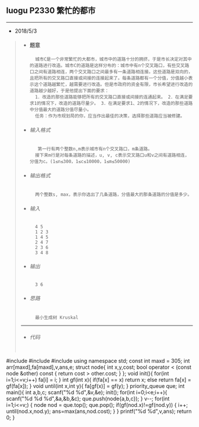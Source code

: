 ## luogu P2330 繁忙的都市
---  

* 2018/5/3
>		
> *   #### 题意  
>			城市C是一个非常繁忙的大都市，城市中的道路十分的拥挤，于是市长决定对其中的道路进行改造。城市C的道路是这样分布的：城市中有n个交叉路口，有些交叉路口之间有道路相连，两个交叉路口之间最多有一条道路相连接。这些道路是双向的，且把所有的交叉路口直接或间接的连接起来了。每条道路都有一个分值，分值越小表示这个道路越繁忙，越需要进行改造。但是市政府的资金有限，市长希望进行改造的道路越少越好，于是他提出下面的要求：
>			1．改造的那些道路能够把所有的交叉路口直接或间接的连通起来。 2．在满足要求1的情况下，改造的道路尽量少。 3．在满足要求1、2的情况下，改造的那些道路中分值最大的道路分值尽量小。
>			任务：作为市规划局的你，应当作出最佳的决策，选择那些道路应当被修建。
> 
> *   ###### 输入格式
>       	 第一行有两个整数n,m表示城市有n个交叉路口，m条道路。
>			接下来m行是对每条道路的描述，u, v, c表示交叉路口u和v之间有道路相连，分值为c。(1≤n≤300，1≤c≤10000，1≤m≤50000)
> *   ######  输出格式
>			两个整数s, max，表示你选出了几条道路，分值最大的那条道路的分值是多少。
>
> *	  ######  输入
>			4 5
>			1 2 3
>			1 4 5
>			2 4 7
>			2 3 6
>			3 4 8
>        
> *   ######  输出
>			3 6
>
> *   ###### 思路
>			最小生成树 Kruskal
>---       
> *   ###### 代码
>       
>   ```cpp
#include <cstdio>
#include <queue>
#include <algorithm>
using namespace std;
const int maxd = 305;
int arr[maxd],fa[maxd],v,ans,e;
struct node{
    int x,y,cost;
    bool operator < (const node &other) const {
        return  cost > other.cost;
    } 
};
void init(){
    for(int i=1;i<=v;i++)
        fa[i] = i;
}
int gf(int x){
    if(fa[x] == x) return x;
    else return fa[x] = gf(fa[x]);
}
void until(int x,int y){
    fa[gf(x)] = gf(y);
}
priority_queue<node> que;
int main(){
    int a,b,c;
    scanf("%d %d",&v,&e);
    init();
    for(int i=0;i<e;i++){
        scanf("%d %d %d",&a,&b,&c);
        que.push(node{a,b,c});
    }
    v--;
    for(int i=1;i<=v;)
    {
        node nod = que.top(); que.pop();
        if(gf(nod.x)!=gf(nod.y))
        {
            i++;
            until(nod.x,nod.y);
            ans=max(ans,nod.cost);
        }
    }
    printf("%d %d",v,ans);
    return 0;
}
 ```